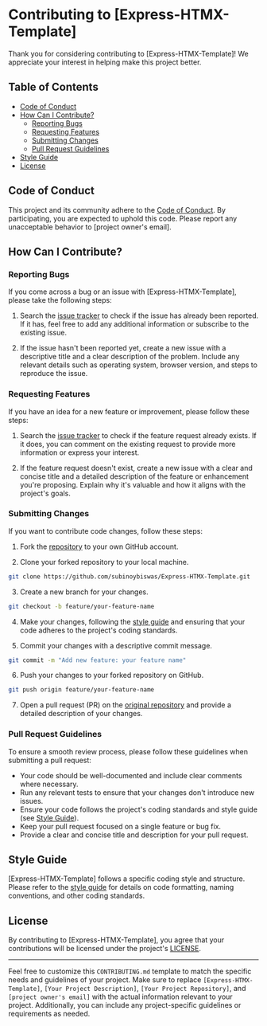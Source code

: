 # Contributing to [Express-HTMX-Template]

Thank you for considering contributing to [Express-HTMX-Template]! We appreciate your interest in helping make this project better.

## Table of Contents

- [Code of Conduct](#code-of-conduct)
- [How Can I Contribute?](#how-can-i-contribute)
  - [Reporting Bugs](#reporting-bugs)
  - [Requesting Features](#requesting-features)
  - [Submitting Changes](#submitting-changes)
  - [Pull Request Guidelines](#pull-request-guidelines)
- [Style Guide](#style-guide)
- [License](#license)

## Code of Conduct

This project and its community adhere to the [Code of Conduct](CODE_OF_CONDUCT.md). By participating, you are expected to uphold this code. Please report any unacceptable behavior to [project owner's email].

## How Can I Contribute?

### Reporting Bugs

If you come across a bug or an issue with [Express-HTMX-Template], please take the following steps:

1. Search the [issue tracker](https://github.com/subinoybiswas/Express-HTMX-Template/issues) to check if the issue has already been reported. If it has, feel free to add any additional information or subscribe to the existing issue.

2. If the issue hasn't been reported yet, create a new issue with a descriptive title and a clear description of the problem. Include any relevant details such as operating system, browser version, and steps to reproduce the issue.

### Requesting Features

If you have an idea for a new feature or improvement, please follow these steps:

1. Search the [issue tracker](https://github.com/subinoybiswas/Express-HTMX-Template/issues) to check if the feature request already exists. If it does, you can comment on the existing request to provide more information or express your interest.

2. If the feature request doesn't exist, create a new issue with a clear and concise title and a detailed description of the feature or enhancement you're proposing. Explain why it's valuable and how it aligns with the project's goals.

### Submitting Changes

If you want to contribute code changes, follow these steps:

1. Fork the [repository](https://github.com/subinoybiswas/Express-HTMX-Template) to your own GitHub account.

2. Clone your forked repository to your local machine.

```bash
git clone https://github.com/subinoybiswas/Express-HTMX-Template.git
```

3. Create a new branch for your changes.

```bash
git checkout -b feature/your-feature-name
```

4. Make your changes, following the [style guide](#style-guide) and ensuring that your code adheres to the project's coding standards.

5. Commit your changes with a descriptive commit message.

```bash
git commit -m "Add new feature: your feature name"
```

6. Push your changes to your forked repository on GitHub.

```bash
git push origin feature/your-feature-name
```

7. Open a pull request (PR) on the [original repository](https://github.com/subinoybiswas/Express-HTMX-Template) and provide a detailed description of your changes.

### Pull Request Guidelines

To ensure a smooth review process, please follow these guidelines when submitting a pull request:

- Your code should be well-documented and include clear comments where necessary.
- Run any relevant tests to ensure that your changes don't introduce new issues.
- Ensure your code follows the project's coding standards and style guide (see [Style Guide](#style-guide)).
- Keep your pull request focused on a single feature or bug fix.
- Provide a clear and concise title and description for your pull request.

## Style Guide

[Express-HTMX-Template] follows a specific coding style and structure. Please refer to the [style guide](STYLE_GUIDE.md) for details on code formatting, naming conventions, and other coding standards.

## License

By contributing to [Express-HTMX-Template], you agree that your contributions will be licensed under the project's [LICENSE](LICENSE.md).

---

Feel free to customize this `CONTRIBUTING.md` template to match the specific needs and guidelines of your project. Make sure to replace `[Express-HTMX-Template]`, `[Your Project Description]`, `[Your Project Repository]`, and `[project owner's email]` with the actual information relevant to your project. Additionally, you can include any project-specific guidelines or requirements as needed.
